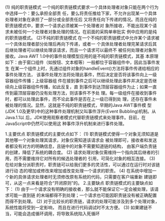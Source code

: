 (1) 纯的职责链模式
一个纯的职责链模式要求一个具体处理者对象只能在两个行为中选择一个：要么承担全部责
任，要么将责任推给下家，不允许出现某一个具体处理者对象在承担了一部分或全部责任后
又将责任向下传递的情况。而且在纯的职责链模式中，要求一个请求必须被某一个处理者对
象所接收，不能出现某个请求未被任何一个处理者对象处理的情况。在前面的采购单审批实
例中应用的是纯的职责链模式。
(2)不纯的职责链模式
在一个不纯的职责链模式中允许某个请求被一个具体处理者部分处理后再向下传递，或者一
个具体处理者处理完某请求后其后继处理者可以继续处理该请求，而且一个请求可以最终不
被任何处理者对象所接收。Java AWT 1.0中的事件处理模型应用的是不纯的职责链模式，其基
本原理如下：由于窗口组件（如按钮、文本框等）一般都位于容器组件中，因此当事件发生
在某一个组件上时，先通过组件对象的handleEvent()方法将事件传递给相应的事件处理方法，
该事件处理方法将处理此事件，然后决定是否将该事件向上一级容器组件传播；上级容器组
件在接到事件之后可以继续处理此事件并决定是否继续向上级容器组件传播，如此反复，直
到事件到达顶层容器组件为止；如果一直传到最顶层容器仍没有处理方法，则该事件不予处
理。每一级组件在接收到事件时，都可以处理此事件，而不论此事件是否在上一级已得到处
理，还存在事件未被处理的情况。显然，这就是不纯的职责链模式，早期的Java AWT事件模
型(JDK 1.0及更早)中的这种事件处理机制又叫事件浮升(Event Bubbling)机制。从Java.1.1以
后，JDK使用观察者模式代替职责链模式来处理事件。目前，在JavaScript中仍然可以使用这
种事件浮升机制来进行事件处理。

1.主要优点
职责链模式的主要优点如下：
(1) 职责链模式使得一个对象无须知道是其他哪一个对象处理其请求，对象仅需知道该请求会
被处理即可，接收者和发送者都没有对方的明确信息，且链中的对象不需要知道链的结构，
由客户端负责链的创建，降低了系统的耦合度。
(2) 请求处理对象仅需维持一个指向其后继者的引用，而不需要维持它对所有的候选处理者的
引用，可简化对象的相互连接。
(3) 在给对象分派职责时，职责链可以给我们更多的灵活性，可以通过在运行时对该链进行动
态的增加或修改来增加或改变处理一个请求的职责。
(4) 在系统中增加一个新的具体请求处理者时无须修改原有系统的代码，只需要在客户端重新
建链即可，从这一点来看是符合“开闭原则”的。
2.主要缺点
职责链模式的主要缺点如下：
(1) 由于一个请求没有明确的接收者，那么就不能保证它一定会被处理，该请求可能一直到链
的末端都得不到处理；一个请求也可能因职责链没有被正确配置而得不到处理。
(2) 对于比较长的职责链，请求的处理可能涉及到多个处理对象，系统性能将受到一定影响，
而且在进行代码调试时不太方便。
(3) 如果建链不当，可能会造成循环调用，将导致系统陷入死循环
